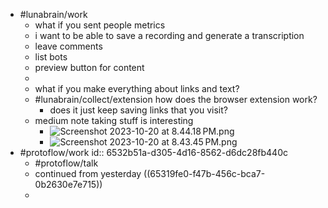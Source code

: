 - #lunabrain/work
	- what if you sent people metrics
	- i want to be able to save a recording and generate a transcription
	- leave comments
	- list bots
	- preview button for content
	-
	- what if you make everything about links and text?
	- #lunabrain/collect/extension how does the browser extension work?
		- does it just keep saving links that you visit?
	- medium note taking stuff is interesting
		- ![Screenshot 2023-10-20 at 8.44.18 PM.png](../assets/Screenshot_2023-10-20_at_8.44.18 PM_1697859914871_0.png)
		- ![Screenshot 2023-10-20 at 8.43.45 PM.png](../assets/Screenshot_2023-10-20_at_8.43.45 PM_1697859904322_0.png)
- #protoflow/work
  id:: 6532b51a-d305-4d16-8562-d6dc28fb440c
	- #protoflow/talk
	- continued from yesterday ((65319fe0-f47b-456c-bca7-0b2630e7e715))
	-